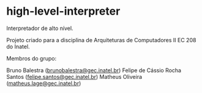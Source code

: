 # high-level-interpreter
Interpretador de alto nível.

Projeto criado para a disciplina de Arquiteturas de Computadores II EC 208 do Inatel.

Membros do grupo:

Bruno Balestra (brunobalestra@gec.inatel.br)
Felipe de Cássio Rocha Santos (felipe.santos@gec.inatel.br)
Matheus Oliveira (matheus.lage@gec.inatel.br)

